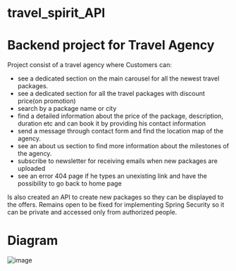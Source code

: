 # travel_spirit_API
<h1>Backend project for Travel Agency</h1>

Project consist of a travel agency where Customers can:
<ul>
  <li>see a dedicated section on the main carousel for all the newest travel packages.
  <li>see a dedicated section for all the travel packages with discount price(on promotion)</li>
  <li>search by a package name or city</li>
  <li>find a detailed information about the price of the package, description, duration etc and can book it by providing his contact information</li>
  <li>send a message through contact form and find the location map of the agency.</li>
  <li>see an about us section to find more information about the milestones of the agency.</li>
  <li>subscribe to newsletter for receiving emails when new packages are uploaded</li>
  <li>see an error 404 page if he types an unexisting link and have the possibility to go back to home page</li>
</ul>

Is also created an API to create new packages so they can be displayed to the offers. Remains open to be fixed for implementing Spring Security
so it can be private and accessed only from authorized people.


<h1>Diagram</h1>

![image](https://user-images.githubusercontent.com/17814752/173772200-5e1e418b-bf30-4e26-8369-2a6e36088fd7.png)
